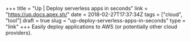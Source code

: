 +++
title = "Up | Deploy serverless apps in seconds"
link = "https://up.docs.apex.sh/"
date = 2018-02-27T17:37:34Z
tags = ["cloud", "tool"]
draft = true
slug = "up-deploy-serverless-apps-in-seconds"
type = "link"
+++
Easily deploy applications to AWS (or potentially other cloud providers).
